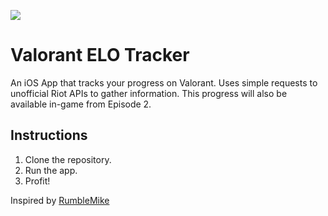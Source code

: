 
![](https://github.com/aritropaul/Valorant-Elo-Tracker/blob/main/Assets/Artboard%20%E2%80%93%202.png?raw=true)

# Valorant ELO Tracker
An iOS App that tracks your progress on Valorant.
Uses simple requests to unofficial Riot APIs to gather information. This progress will also be available in-game from Episode 2.


## Instructions
1. Clone the repository.
2. Run the app.
3. Profit!

Inspired by [RumbleMike](https://github.com/RumbleMike/ValorantStreamOverlay)